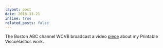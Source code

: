 ```yaml
---
layout: post
date: 2016-11-21
inline: true
related_posts: false
---
```


The Boston ABC channel WCVB broadcast a video <a href = "https://www.wcvb.com/article/cutting-edge-mit-researchers-testing-new-shock-absorber/8341683">piece</a> about my Printable Viscoelastics work.